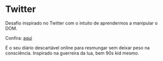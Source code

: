 # Twitter
Desafio inspirado no Twitter com o intuito de aprendermos a manipular o DOM.

Confira: [aqui](https://kairos-h.github.io/Desafio-Twitter/)

É o seu diário descartável online para resmungar sem deixar peso na consciência. Inspirado na guerreira da lua, bem 90s kid mesmo.

